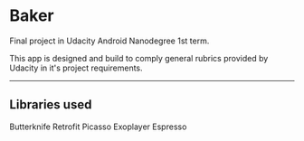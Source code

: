 # Baker
Final project in Udacity Android Nanodegree 1st term.


This app is designed and build to comply general rubrics provided by Udacity in it's project requirements. 
***
## Libraries used

Butterknife
Retrofit
Picasso
Exoplayer
Espresso
